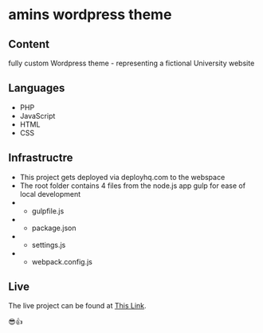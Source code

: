 # amins wordpress theme

## Content
fully custom Wordpress theme - representing a fictional University website

## Languages
- PHP
- JavaScript
- HTML
- CSS

## Infrastructre
- This project gets deployed via deployhq.com to the webspace
- The root folder contains 4 files from the node.js app gulp for ease of local development
- - gulpfile.js
- - package.json
- - settings.js
- - webpack.config.js

## Live
The live project can be found at [This Link](http://abromand.eu/).

:sunglasses::+1: